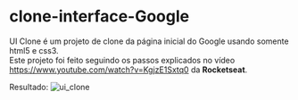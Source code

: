 # clone-interface-Google
UI Clone é um projeto de clone da página inicial do Google usando somente html5 e css3.<br>
Este projeto foi feito seguindo os passos explicados no vídeo <br>
https://www.youtube.com/watch?v=KgjzE1Sxtq0 da <b>Rocketseat</b>.

Resultado:
![ui_clone](https://user-images.githubusercontent.com/49179422/103688950-5e7bc300-4f71-11eb-8726-02d2169dd7d3.png)
